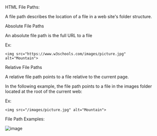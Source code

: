 HTML File Paths:

A file path describes the location of a file in a web site's folder structure.

Absolute File Paths

An absolute file path is the full URL to a file

Ex:

    <img src="https://www.w3schools.com/images/picture.jpg" alt="Mountain">

Relative File Paths

A relative file path points to a file relative to the current page.

In the following example, the file path points to a file in the images folder located at the root of the current web:

Ex:

    <img src="/images/picture.jpg" alt="Mountain">

File Path Examples:

![image](https://user-images.githubusercontent.com/111358462/233797707-e90cecb5-1284-4a15-8712-5b17e6ea9812.png)




